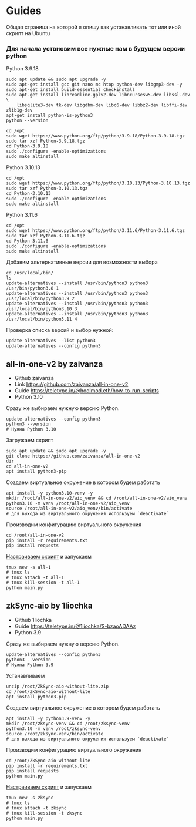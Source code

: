 # Guides
Общая страница на которой я опишу как устанавливать тот или иной скрипт на Ubuntu

### Для начала уствновим все нужные нам в будущем версии python
Python 3.9.18
```
sudo apt update && sudo apt upgrade -y
sudo apt-get install gcc git nano mc htop python-dev libgmp3-dev -y
sudo apt-get install build-essential checkinstall
sudo apt-get install libreadline-gplv2-dev libncursesw5-dev libssl-dev \
    libsqlite3-dev tk-dev libgdbm-dev libc6-dev libbz2-dev libffi-dev zlib1g-dev
apt-get install python-is-python3
python --version

cd /opt
sudo wget https://www.python.org/ftp/python/3.9.18/Python-3.9.18.tgz
sudo tar xzf Python-3.9.18.tgz
cd Python-3.9.18
sudo ./configure -enable-optimizations
sudo make altinstall
```
Python 3.10.13
```
cd /opt
sudo wget https://www.python.org/ftp/python/3.10.13/Python-3.10.13.tgz
sudo tar xzf Python-3.10.13.tgz
cd Python-3.10.13
sudo ./configure -enable-optimizations
sudo make altinstall
```
Python 3.11.6
```
cd /opt
sudo wget https://www.python.org/ftp/python/3.11.6/Python-3.11.6.tgz
sudo tar xzf Python-3.11.6.tgz
cd Python-3.11.6
sudo ./configure -enable-optimizations
sudo make altinstall
```

Добавим альтернативные версии для возможности выбора
```
cd /usr/local/bin/
ls
update-alternatives --install /usr/bin/python3 python3 /usr/bin/python3.8 1
update-alternatives --install /usr/bin/python3 python3 /usr/local/bin/python3.9 2
update-alternatives --install /usr/bin/python3 python3 /usr/local/bin/python3.10 3
update-alternatives --install /usr/bin/python3 python3 /usr/local/bin/python3.11 4
```
Проверка списка версий и выбор нужной:
```
update-alternatives --list python3
update-alternatives --config python3
```

## all-in-one-v2 by zaivanza
- Github zaivanza 
- Link https://github.com/zaivanza/all-in-one-v2
- Guide https://teletype.in/@hodlmod.eth/how-to-run-scripts
- Python 3.10

Сразу же выбираем нужную версию Python.
```
update-alternatives --config python3
python3 --version
# Нужна Python 3.10
```
Загружаем скрипт
```
sudo apt update && sudo apt upgrade -y
git clone https://github.com/zaivanza/all-in-one-v2
dir
cd all-in-one-v2
apt install python3-pip
```
Создаем виртуальное окружение в котором будем работать
```
apt install -y python3.10-venv -y
mkdir /root/all-in-one-v2/aio_venv && cd /root/all-in-one-v2/aio_venv
python3.10 -m venv /root/all-in-one-v2/aio_venv
source /root/all-in-one-v2/aio_venv/bin/activate
# для выхода из виртуального окружения используем `deactivate`
```
Производим конфигурацию виртуального окружения
```
cd /root/all-in-one-v2
pip install -r requirements.txt
pip install requests
```
[Настраиваем скрипт](https://github.com/zaivanza/all-in-one-v2) и запускаем
```
tmux new -s all-1
# tmux ls
# tmux attach -t all-1
# tmux kill-session -t all-1
python main.py
```

## zkSync-aio by 1liochka
- Github 1liochka 
- Guide https://teletype.in/@1liochka/S-bzaoADAAz
- Python 3.9

Сразу же выбираем нужную версию Python.
```
update-alternatives --config python3
python3 --version
# Нужна Python 3.9
```
Устанавливаем
```
unzip /root/ZkSync-aio-without-lite.zip
cd /root/ZkSync-aio-without-lite
apt install python3-pip
```
Создаем виртуальное окружение в котором будем работать
```
apt install -y python3.9-venv -y
mkdir /root/zksync-venv && cd /root/zksync-venv
python3.10 -m venv /root/zksync-venv
source /root/zksync-venv/bin/activate
# для выхода из виртуального окружения используем `deactivate`
```
Производим конфигурацию виртуального окружения
```
cd /root/ZkSync-aio-without-lite
pip install -r requirements.txt
pip install requests
python main.py
```
[Настраиваем скрипт](https://teletype.in/@1liochka/S-bzaoADAAz) и запускаем
```
tmux new -s zksync
# tmux ls
# tmux attach -t zksync
# tmux kill-session -t zksync
python main.py
```
